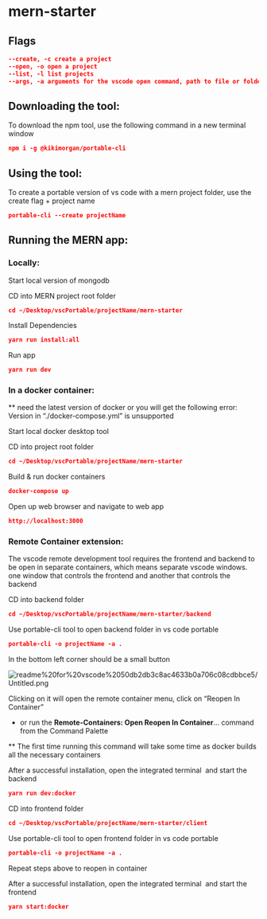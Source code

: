 # mern-starter


## Flags

```json
--create, -c create a project
--open, -o open a project
--list, -l list projects
--args, -a arguments for the vscode open command, path to file or folder you want to open

```

## Downloading the tool:

To download the npm tool, use the following command in a new terminal window

```json
npm i -g @kikimorgan/portable-cli
```

## Using the tool:

To create a portable version of vs code with a mern project folder, use the create flag + project name

```json
portable-cli --create projectName
```

## Running the MERN app:

### Locally:

Start local version of mongodb 

CD into MERN project root folder

```json
cd ~/Desktop/vscPortable/projectName/mern-starter
```

Install Dependencies

```json
yarn run install:all
```

Run app

```json
yarn run dev
```

### In a docker container:

** need the latest version of docker or you will get the following error: Version in “./docker-compose.yml” is unsupported

Start local docker desktop tool

CD into project root folder

```json
cd ~/Desktop/vscPortable/projectName/mern-starter
```

Build & run docker containers

```json
docker-compose up
```

Open up web browser and navigate to web app

```json
http://localhost:3000
```

### Remote Container extension:

The vscode remote development tool requires the frontend and backend to be open in separate containers, which means separate vscode windows. one window that controls the frontend and another that controls the backend

CD into backend folder

```json
cd ~/Desktop/vscPortable/projectName/mern-starter/backend
```

Use portable-cli tool to open backend folder in vs code portable

```json
portable-cli -o projectName -a .
```

In the bottom left corner should be a small button

![readme%20for%20vscode%2050db2db3c8ac4633b0a706c08cdbbce5/Untitled.png](https://code.visualstudio.com/assets/docs/remote/common/remote-dev-status-bar.png)

Clicking on it will open the remote container menu, click on “Reopen In Container”

- or run the **Remote-Containers: Open Reopen In Container**... command from the Command Palette

** The first time running this command will take some time as docker builds all the necessary containers

After a successful installation, open the integrated terminal  and start the backend

```json
yarn run dev:docker
```

CD into frontend folder

```json
cd ~/Desktop/vscPortable/projectName/mern-starter/client
```

Use portable-cli tool to open frontend folder in vs code portable

```json
portable-cli -o projectName -a .
```

Repeat steps above to reopen in container

After a successful installation, open the integrated terminal  and start the frontend

```json
yarn start:docker
```
